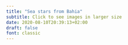 ```yaml
---
title: "Sea stars from Bahia"
subtitle: Click to see images in larger size 
date: 2020-08-10T20:39:13+02:00
draft: false
font: classic
---
```

